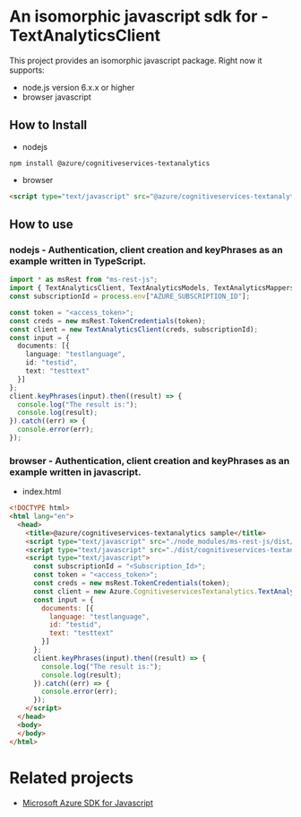 # An isomorphic javascript sdk for - TextAnalyticsClient
This project provides an isomorphic javascript package. Right now it supports:
- node.js version 6.x.x or higher
- browser javascript

## How to Install

- nodejs
```
npm install @azure/cognitiveservices-textanalytics
```
- browser
```html
<script type="text/javascript" src="@azure/cognitiveservices-textanalytics/dist/cognitiveservices-textanalytics.js"></script>
```

## How to use

### nodejs - Authentication, client creation and keyPhrases  as an example written in TypeScript.

```ts
import * as msRest from "ms-rest-js";
import { TextAnalyticsClient, TextAnalyticsModels, TextAnalyticsMappers } from "@azure/cognitiveservices-textanalytics";
const subscriptionId = process.env["AZURE_SUBSCRIPTION_ID"];

const token = "<access_token>";
const creds = new msRest.TokenCredentials(token);
const client = new TextAnalyticsClient(creds, subscriptionId);
const input = {
  documents: [{
    language: "testlanguage",
    id: "testid",
    text: "testtext"
  }]
};
client.keyPhrases(input).then((result) => {
  console.log("The result is:");
  console.log(result);
}).catch((err) => {
  console.error(err);
});
```

### browser - Authentication, client creation and keyPhrases  as an example written in javascript.

- index.html
```html
<!DOCTYPE html>
<html lang="en">
  <head>
    <title>@azure/cognitiveservices-textanalytics sample</title>
    <script type="text/javascript" src="./node_modules/ms-rest-js/dist/msRest.browser.js"></script>
    <script type="text/javascript" src="./dist/cognitiveservices-textanalytics.js"></script>
    <script type="text/javascript">
      const subscriptionId = "<Subscription_Id>";
      const token = "<access_token>";
      const creds = new msRest.TokenCredentials(token);
      const client = new Azure.CognitiveservicesTextanalytics.TextAnalyticsClient(creds, subscriptionId);
      const input = {
        documents: [{
          language: "testlanguage",
          id: "testid",
          text: "testtext"
        }]
      };
      client.keyPhrases(input).then((result) => {
        console.log("The result is:");
        console.log(result);
      }).catch((err) => {
        console.error(err);
      });
    </script>
  </head>
  <body>
  </body>
</html>
```

# Related projects
 - [Microsoft Azure SDK for Javascript](https://github.com/Azure/azure-sdk-for-js)
